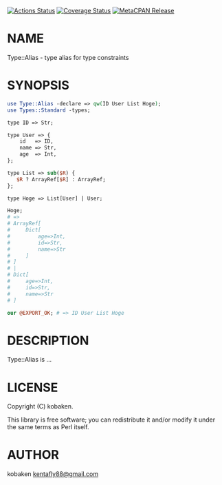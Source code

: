 [![Actions Status](https://github.com/kfly8/Type-Alias/actions/workflows/test.yml/badge.svg)](https://github.com/kfly8/Type-Alias/actions) [![Coverage Status](https://img.shields.io/coveralls/kfly8/Type-Alias/main.svg?style=flat)](https://coveralls.io/r/kfly8/Type-Alias?branch=main) [![MetaCPAN Release](https://badge.fury.io/pl/Type-Alias.svg)](https://metacpan.org/release/Type-Alias)
# NAME

Type::Alias - type alias for type constraints

# SYNOPSIS

```perl
use Type::Alias -declare => qw(ID User List Hoge);
use Types::Standard -types;

type ID => Str;

type User => {
    id   => ID,
    name => Str,
    age  => Int,
};

type List => sub($R) {
   $R ? ArrayRef[$R] : ArrayRef;
};

type Hoge => List[User] | User;

Hoge;
# =>
# ArrayRef[
#     Dict[
#         age=>Int,
#         id=>Str,
#         name=>Str
#     ]
# ]
# |
# Dict[
#     age=>Int,
#     id=>Str,
#     name=>Str
# ]

our @EXPORT_OK; # => ID User List Hoge
```

# DESCRIPTION

Type::Alias is ...

# LICENSE

Copyright (C) kobaken.

This library is free software; you can redistribute it and/or modify
it under the same terms as Perl itself.

# AUTHOR

kobaken <kentafly88@gmail.com>
